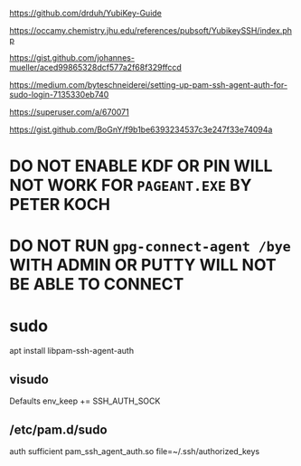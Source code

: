 https://github.com/drduh/YubiKey-Guide

https://occamy.chemistry.jhu.edu/references/pubsoft/YubikeySSH/index.php

https://gist.github.com/johannes-mueller/aced99865328dcf577a2f68f329ffccd

https://medium.com/byteschneiderei/setting-up-pam-ssh-agent-auth-for-sudo-login-7135330eb740

https://superuser.com/a/670071

https://gist.github.com/BoGnY/f9b1be6393234537c3e247f33e74094a

# DO NOT ENABLE **KDF** OR PIN WILL NOT WORK FOR `PAGEANT.EXE` BY PETER KOCH

# DO NOT RUN `gpg-connect-agent /bye` WITH ADMIN OR PUTTY WILL NOT BE ABLE TO CONNECT

# sudo 
apt install libpam-ssh-agent-auth

## visudo 
Defaults env_keep += SSH_AUTH_SOCK

## /etc/pam.d/sudo 
auth sufficient pam_ssh_agent_auth.so file=~/.ssh/authorized_keys
